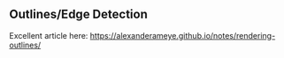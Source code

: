 ## Outlines/Edge Detection

Excellent article here:
https://alexanderameye.github.io/notes/rendering-outlines/
